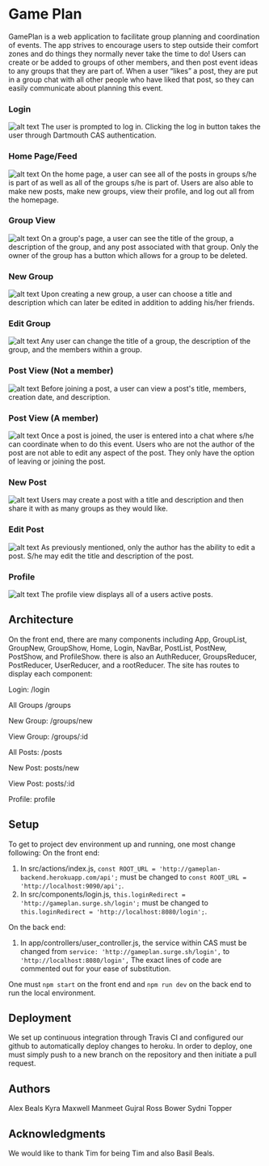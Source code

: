 # Game Plan
GamePlan is a web application to facilitate group planning and coordination of events. The app strives to encourage users to step outside their comfort zones and do things they normally never take the time to do! Users can create or be added to groups of other members, and then post event ideas to any groups that they are part of. When a user “likes” a post, they are put in a group chat with all other people who have liked that post, so they can easily communicate about planning this event.

### Login
![alt text](readmepictures/Login.png "Login")
The user is prompted to log in. Clicking the log in button takes the user through Dartmouth CAS  authentication.

### Home Page/Feed
![alt text](readmepictures/Home.png "Home")
On the home page, a user can see all of the posts in groups s/he is part of as well as all of the groups s/he is part of. Users are also able to make new posts, make new groups, view their profile, and log out all from the homepage.

### Group View
![alt text](readmepictures/Groupview.png "Groupview")
On a group's page, a user can see the title of the group, a description of the group, and any post associated with that group. Only the owner of the group has a button which allows for a group to be deleted.

### New Group
![alt text](readmepictures/Groupnew.png "Groupnew")
Upon creating a new group, a user can choose a title and description which can later be edited in addition to adding his/her friends.

### Edit Group
![alt text](readmepictures/Groupedit.png "Groupedit")
Any user can change the title of a group, the description of the group, and the members within a group.

### Post View (Not a member)
![alt text](readmepictures/Post-notmember.png "Post")
Before joining a post, a user can view a post's title, members, creation date, and description.

### Post View (A member)
![alt text](readmepictures/Postview.png "Post member")
Once a post is joined, the user is entered into a chat where s/he can coordinate when to do this event. Users who are not the author of the post are not able to edit any aspect of the post. They only have the option of leaving or joining the post.

### New Post
![alt text](readmepictures/Postnew.png "Postnew")
Users may create a post with a title and description and then share it with as many groups as they would like.

### Edit Post
![alt text](readmepictures/Postedit.png "Postedit")
As previously mentioned, only the author has the ability to edit a post. S/he may edit the title and description of the post.

### Profile
![alt text](readmepictures/Profile.png "Profile")
The profile view displays all of a users active posts.


## Architecture
On the front end, there are many components including App, GroupList, GroupNew, GroupShow, Home, Login, NavBar, PostList, PostNew, PostShow, and ProfileShow. there is also an AuthReducer, GroupsReducer, PostReducer, UserReducer, and a rootReducer.
The site has routes to display each component:

Login:
   /login

All Groups
   /groups

New Group:
   /groups/new

View Group:
   /groups/:id

All Posts:
   /posts

New Post:
   posts/new

View Post:
   posts/:id

Profile:
   profile


## Setup
To get to project dev environment up and running, one most change following:
On the front end:
1) In src/actions/index.js, `const ROOT_URL = 'http://gameplan-backend.herokuapp.com/api';` must be changed to `const ROOT_URL = 'http://localhost:9090/api';`.
2) In src/components/login.js, `this.loginRedirect = 'http://gameplan.surge.sh/login';` must be changed to `this.loginRedirect = 'http://localhost:8080/login';`.

On the back end:
1) In app/controllers/user_controller.js, the service within CAS must be changed from `service: 'http://gameplan.surge.sh/login',` to `'http://localhost:8080/login',`
The exact lines of code are commented out for your ease of substitution.

One must `npm start` on the front end and `npm run dev` on the back end to run the local environment.


## Deployment
We set up continuous integration through Travis CI and configured our github to automatically deploy changes to heroku. In order to deploy, one must simply push to a new branch on the repository and then initiate a pull request.


## Authors
Alex Beals
Kyra Maxwell
Manmeet Gujral
Ross Bower
Sydni Topper


## Acknowledgments
We would like to thank Tim for being Tim and also Basil Beals.
